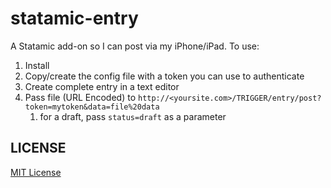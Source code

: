 statamic-entry
=================

A Statamic add-on so I can post via my iPhone/iPad. To use:

1. Install
2. Copy/create the config file with a token you can use to authenticate
3. Create complete entry in a text editor
4. Pass file (URL Encoded) to `http://<yoursite.com>/TRIGGER/entry/post?token=mytoken&data=file%20data`
	1. for a draft, pass `status=draft` as a parameter
	
## LICENSE

[MIT License](http://emd.mit-license.org)